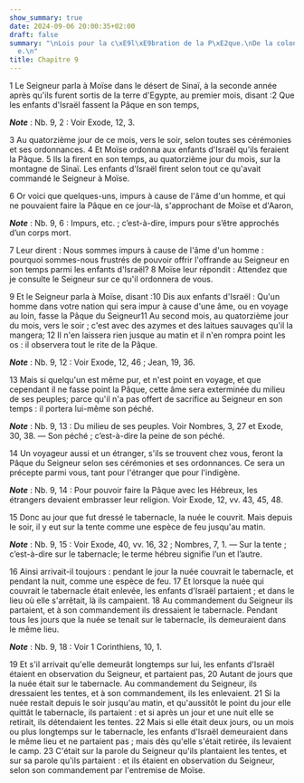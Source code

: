 ```yaml
---
show_summary: true
date: 2024-09-06 20:00:35+02:00
draft: false
summary: "\nLois pour la c\xE9l\xE9bration de la P\xE2que.\nDe la colonne de nu\xE9\
  e.\n"
title: Chapitre 9
---
```





1 Le Seigneur parla à Moïse dans le désert de Sinaï, à la seconde année après qu'ils furent sortis de la terre d'Egypte, au premier mois, disant :2 Que les enfants d'Israël fassent la Pâque en son temps,

***Note*** :  Nb. 9, 2 : Voir Exode, 12, 3.

3 Au quatorzième jour de ce mois, vers le soir, selon toutes ses cérémonies et ses ordonnances. 4 Et Moïse ordonna aux enfants d'Israël qu'ils feraient la Pâque. 5 Ils la firent en son temps, au quatorzième jour du mois, sur la montagne de Sinaï. Les enfants d'Israël firent selon tout ce qu'avait commandé le Seigneur à Moïse.


6 Or voici que quelques-uns, impurs à cause de l'âme d'un homme, et qui ne pouvaient faire la Pâque en ce jour-là, s'approchant de Moïse et d'Aaron,

***Note*** :  Nb. 9, 6 : Impurs, etc. ; c’est-à-dire, impurs pour s’être approchés d’un corps mort.

7 Leur dirent : Nous sommes impurs à cause de l'âme d'un homme : pourquoi sommes-nous frustrés de pouvoir offrir l'offrande au Seigneur en son temps parmi les enfants d'Israël? 8 Moïse leur répondit : Attendez que je consulte le Seigneur sur ce qu'il ordonnera de vous.


9 Et le Seigneur parla à Moïse, disant :10 Dis aux enfants d'Israël : Qu'un homme dans votre nation qui sera impur à cause d'une âme, ou en voyage au loin, fasse la Pâque du Seigneur11 Au second mois, au quatorzième jour du mois, vers le soir ; c'est avec des azymes et des laitues sauvages qu'il la mangera; 12 Il n'en laissera rien jusque au matin et il n'en rompra point les os : il observera tout le rite de la Pâque.

***Note*** :  Nb. 9, 12 : Voir Exode, 12, 46 ; Jean, 19, 36.


13 Mais si quelqu'un est même pur, et n'est point en voyage, et que cependant il ne fasse point la Pâque, cette âme sera exterminée du milieu de ses peuples; parce qu'il n'a pas offert de sacrifice au Seigneur en son temps : il portera lui-même son péché.

***Note*** :  Nb. 9, 13 : Du milieu de ses peuples. Voir Nombres, 3, 27 et Exode, 30, 38. ― Son péché ; c’est-à-dire la peine de son péché.


14 Un voyageur aussi et un étranger, s'ils se trouvent chez vous, feront la Pâque du Seigneur selon ses cérémonies et ses ordonnances. Ce sera un précepte parmi vous, tant pour l'étranger que pour l'indigène.

***Note*** :  Nb. 9, 14 : Pour pouvoir faire la Pâque avec les Hébreux, les étrangers devaient embrasser leur religion. Voir Exode, 12, vv. 43, 45, 48.


15 Donc au jour que fut dressé le tabernacle, la nuée le couvrit. Mais depuis le soir, il y eut sur la tente comme une espèce de feu jusqu'au matin.

***Note*** :  Nb. 9, 15 : Voir Exode, 40, vv. 16, 32 ; Nombres, 7, 1. ― Sur la tente ; c’est-à-dire sur le tabernacle; le terme hébreu signifie l’un et l’autre.

16 Ainsi arrivait-il toujours : pendant le jour la nuée couvrait le tabernacle, et pendant la nuit, comme une espèce de feu. 17 Et lorsque la nuée qui couvrait le tabernacle était enlevée, les enfants d'Israël partaient ; et dans le lieu où elle s'arrêtait, là ils campaient. 18 Au commandement du Seigneur ils partaient, et à son commandement ils dressaient le tabernacle. Pendant tous les jours que la nuée se tenait sur le tabernacle, ils demeuraient dans le même lieu.

***Note*** :  Nb. 9, 18 : Voir 1 Corinthiens, 10, 1.

19 Et s'il arrivait qu'elle demeurât longtemps sur lui, les enfants d'Israël étaient en observation du Seigneur, et partaient pas, 20 Autant de jours que la nuée était sur le tabernacle. Au commandement du Seigneur, ils dressaient les tentes, et à son commandement, ils les enlevaient. 21 Si la nuée restait depuis le soir jusqu'au matin, et qu'aussitôt le point du jour elle quittât le tabernacle, ils partaient : et si après un jour et une nuit elle se retirait, ils détendaient les tentes. 22 Mais si elle était deux jours, ou un mois ou plus longtemps sur le tabernacle, les enfants d'Israël demeuraient dans le même lieu et ne partaient pas ; mais dès qu'elle s'était retirée, ils levaient le camp. 23 C'était sur la parole du Seigneur qu'ils plantaient les tentes, et sur sa parole qu'ils partaient : et ils étaient en observation du Seigneur, selon son commandement par l'entremise de Moïse.

